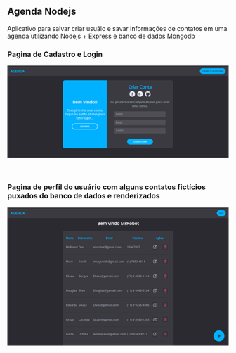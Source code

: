 ## Agenda Nodejs

Aplicativo para salvar criar usuáio e savar informações de contatos em uma agenda utilizando Nodejs + Express e banco de dados Mongodb
<br>

### Pagina de Cadastro e Login

![Login page](https://github.com/LucasLuccaCode/Agenda-Nodejs/blob/main/page-login-register.png)

<br>

### Pagina de perfil do usuário com alguns contatos fictícios puxados do banco de dados e renderizados

![Profile page](https://github.com/LucasLuccaCode/Agenda-Nodejs/blob/main/page-profile.png)
